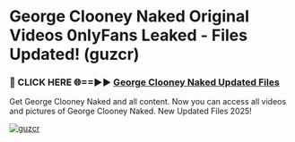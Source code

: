 # George Clooney Naked Original Videos 0nlyFans Leaked - Files Updated! (guzcr)

<h3>🔴 CLICK HERE 🌐==►► <a href="https://tinyurl.com/yckcrads" rel="nofollow">George Clooney Naked Updated Files</a></h3>

Get George Clooney Naked and all content. Now you can access all videos and pictures of George Clooney Naked. New Updated Files 2025!

[![guzcr](https://i.imgur.com/hpKpOFt.gif)](https://tinyurl.com/yckcrads)
